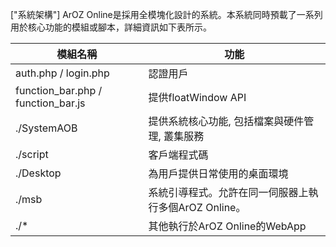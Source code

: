 ["系統架構"]
ArOZ Online是採用全模塊化設計的系統。本系統同時預載了一系列用於核心功能的模組或腳本，詳細資訊如下表所示。

<table class="ts table">
<thead>
<tr>
<th>模組名稱</th>
<th>功能</th>
</tr>
</thead>
<tbody>
<tr>
<td>auth.php / login.php</td>
<td>認證用戶</td>
</tr>
<tr>
<td>function_bar.php / function_bar.js</td>
<td>提供floatWindow API</td>
</tr>
<tr>
<td>./SystemAOB</td>
<td>提供系統核心功能, 包括檔案與硬件管理, 叢集服務</td>
</tr>
<tr>
<td>./script</td>
<td>客戶端程式碼</td>
</tr>
<tr>
<td>./Desktop</td>
<td>為用戶提供日常使用的桌面環境</td>
</tr>
<tr>
<td>./msb</td>
<td>系統引導程式。允許在同一伺服器上執行多個ArOZ Online。</td>
</tr>
<tr>
<td>./*</td>
<td>其他執行於ArOZ Online的WebApp</td>
</tr>
</tbody>
</table>